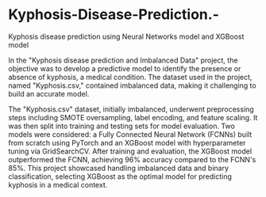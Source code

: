 # Kyphosis-Disease-Prediction.-
Kyphosis disease prediction using Neural Networks model and XGBoost model 

In the "Kyphosis disease prediction and Imbalanced Data" project, the objective was to develop a predictive model to identify the presence or absence of kyphosis, a medical condition. The dataset used in the project, named "Kyphosis.csv," contained imbalanced data, making it challenging to build an accurate model.

The "Kyphosis.csv" dataset, initially imbalanced, underwent preprocessing steps including SMOTE oversampling, label encoding, and feature scaling. It was then split into training and testing sets for model evaluation. Two models were considered: a Fully Connected Neural Network (FCNNs) built from scratch using PyTorch and an XGBoost model with hyperparameter tuning via GridSearchCV. After training and evaluation, the XGBoost model outperformed the FCNN, achieving 96% accuracy compared to the FCNN's 85%. This project showcased handling imbalanced data and binary classification, selecting XGBoost as the optimal model for predicting kyphosis in a medical context.
